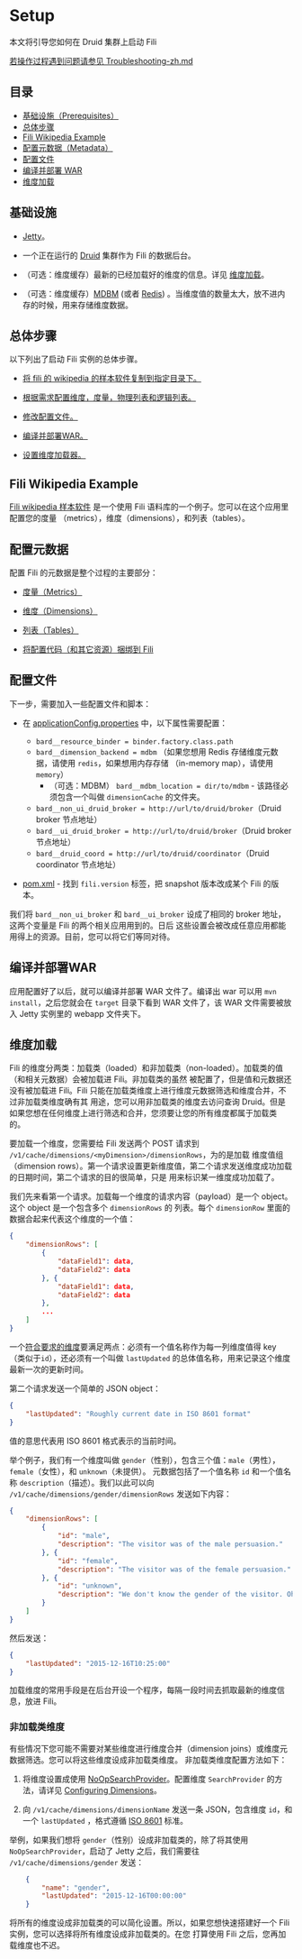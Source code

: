 Setup
=====

本文将引导您如何在 Druid 集群上启动 Fili 

[若操作过程遇到问题请参见 Troubleshooting-zh.md](troubleshooting-zh.md)

目录
----

- [基础设施（Prerequisites）](#基础设施)
- [总体步骤](#总体步骤)
- [Fili Wikipedia Example](#fili-wikipedia-example)
- [配置元数据（Metadata）](#配置元数据)
- [配置文件](#配置文件)
- [编译并部署 WAR](#编译并部署WAR)
- [维度加载](#维度加载)

基础设施
--------

- [Jetty][jetty]。

- 一个正在运行的 [Druid][druid] 集群作为 Fili 的数据后台。

- （可选：维度缓存）最新的已经加载好的维度的信息。详见 [维度加载](#维度加载)。

- （可选：维度缓存）[MDBM][mdbm] (或者 [Redis][redis]) 。当维度值的数量太大，放不进内存的时候，用来存储维度数据。


总体步骤
--------

以下列出了启动 Fili 实例的总体步骤。

- [将 fili 的 wikipedia 的样本软件复制到指定目录下。](#fili-wikipedia-example)

- [根据需求配置维度，度量，物理列表和逻辑列表。](#配置元数据)

- [修改配置文件。](#配置文件)

- [编译并部署WAR。](#编译并部署WAR)

- [设置维度加载器。](#维度加载)

Fili Wikipedia Example
----------------------

[Fili wikipedia 样本软件][fili-wikipedia-example] 是一个使用 Fili 语料库的一个例子。您可以在这个应用里配置您的度量
（metrics），维度（dimensions），和列表（tables）。

配置元数据
----------

配置 Fili 的元数据是整个过程的主要部分：

- [度量（Metrics）][configuringMetricsDocumentation]

- [维度（Dimensions）][configuringDimensionsDocumentation]

- [列表（Tables）][loadTablesDocumentation]

- [将配置代码（和其它资源）捆绑到 Fili][binderDocumentation]

配置文件
--------

下一步，需要加入一些配置文件和脚本：

* 在 [applicationConfig.properties][applicationConfig] 中，以下属性需要配置：
    - `bard__resource_binder = binder.factory.class.path`
    - `bard__dimension_backend = mdbm` （如果您想用 Redis 存储维度元数据，请使用 `redis`，如果想用内存存储
    （in-memory map），请使用 `memory`）
        - （可选：MDBM） `bard__mdbm_location = dir/to/mdbm` - 该路径必须包含一个叫做 `dimensionCache` 的文件夹。
    - `bard__non_ui_druid_broker = http://url/to/druid/broker`（Druid broker 节点地址）
    - `bard__ui_druid_broker = http://url/to/druid/broker`（Druid broker 节点地址）
    - `bard__druid_coord = http://url/to/druid/coordinator`（Druid coordinator 节点地址）
    
* [pom.xml][pomXml] - 找到 `fili.version` 标签，把 snapshot 版本改成某个 Fili 的版本。

我们将 `bard__non_ui_broker` 和 `bard__ui_broker` 设成了相同的 broker 地址，这两个变量是 Fili 的两个相关应用用到的。日后
这些设置会被改成任意应用都能用得上的资源。目前，您可以将它们等同对待。

编译并部署WAR
-------------

应用配置好了以后，就可以编译并部署 WAR 文件了。编译出 war 可以用 `mvn install`，之后您就会在 `target` 目录下看到 WAR
文件了，该 WAR 文件需要被放入 Jetty 实例里的 webapp 文件夹下。

维度加载
--------

Fili 的维度分两类：加载类（loaded）和非加载类（non-loaded）。加载类的值（和相关元数据）会被加载进 Fili。非加载类的虽然
被配置了，但是值和元数据还没有被加载进 Fili。Fili 只能在加载类维度上进行维度元数据筛选和维度合并，不过非加载类维度确有其
用途，您可以用非加载类的维度去访问查询 Druid。但是如果您想在任何维度上进行筛选和合并，您须要让您的所有维度都属于加载类
的。

要加载一个维度，您需要给 Fili 发送两个 POST 请求到 `/v1/cache/dimensions/<myDimension>/dimensionRows`，为的是加载
维度值组（dimension rows）。第一个请求设置更新维度值，第二个请求发送维度成功加载的日期时间，第二个请求的目的很简单，只是
用来标识某一维度成功加载了。

我们先来看第一个请求。加载每一个维度的请求内容（payload）是一个 object。这个 object 是一个包含多个 `dimensionRows` 的
列表。每个 `dimensionRow` 里面的数据合起来代表这个维度的一个值：

```json
{ 
    "dimensionRows": [ 
        { 
            "dataField1": data, 
            "dataField2": data
        }, {
            "dataField1": data, 
            "dataField2": data
        },
        ...
    ]
}
```

一个[符合要求的维度][configuringDimensionsDocumentation]要满足两点：必须有一个值名称作为每一列维度值得 key
（类似于`id`），还必须有一个叫做 `lastUpdated` 的总体值名称，用来记录这个维度最新一次的更新时间。

第二个请求发送一个简单的 JSON object：

```json
{
    "lastUpdated": "Roughly current date in ISO 8601 format"
}
```

值的意思代表用 ISO 8601 格式表示的当前时间。
 
举个例子，我们有一个维度叫做 `gender`（性别），包含三个值：`male`（男性），`female`（女性），和 `unknown`（未提供）。
元数据包括了一个值名称 `id` 和一个值名称 `description`（描述）。我们以此可以向
`/v1/cache/dimensions/gender/dimensionRows` 发送如下内容：

```json
{
    "dimensionRows": [
        {
            "id": "male",
            "description": "The visitor was of the male persuasion."
        }, {
            "id": "female",
            "description": "The visitor was of the female persuasion."
        }, {
            "id": "unknown",
            "description": "We don't know the gender of the visitor. Oh woe is us."
        } 
    ]
}
```

然后发送：

```json
{
    "lastUpdated": "2015-12-16T10:25:00"
}
```

加载维度的常用手段是在后台开设一个程序，每隔一段时间去抓取最新的维度信息，放进 Fili。

### 非加载类维度 ###

有些情况下您可能不需要对某些维度进行维度合并（dimension joins）或维度元数据筛选。您可以将这些维度设成非加载类维度。
非加载类维度配置方法如下：

1. 将维度设置成使用 [NoOpSearchProvider][noOpSearchProvider]。配置维度 `SearchProvider` 的方法，请详见
[Configuring Dimensions][configuringDimensionsDocumentation]。

2. 向 `/v1/cache/dimensions/dimensionName` 发送一条 JSON，包含维度 `id`，和一个 `lastUpdated` ，格式遵循
[ISO 8601][iso8601] 标准。

举例，如果我们想将 `gender`（性别）设成非加载类的，除了将其使用 `NoOpSearchProvider`，启动了 Jetty 之后，我们需要往
`/v1/cache/dimensions/gender` 发送：

```json
    {
        "name": "gender",
        "lastUpdated": "2015-12-16T00:00:00"
    }
```

将所有的维度设成非加载类的可以简化设置。所以，如果您想快速搭建好一个 Fili 实例，您可以选择将所有维度设成非加载类的。在您
打算使用 Fili 之后，您再加载维度也不迟。


[applicationConfig]: ../fili-wikipedia-example/src/main/resources/applicationConfig.properties

[fili-wikipedia-example]: ../fili-wikipedia-example
[binderDocumentation]: https://github.com/yahoo/fili/issues/11

[configuringDimensionsDocumentation]: https://github.com/yahoo/fili/issues/12
[configuringMetricsDocumentation]: configuring-metrics.md 

[druid]: http://druid.io

[iso8601]: https://baike.baidu.com/item/ISO%208601/3910715?fr=aladdin

[jetty]: http://www.eclipse.org/jetty/

[loadTablesDocumentation]: https://github.com/yahoo/fili/issues/13

[mdbm]: http://yahoo.github.io/mdbm/

[noOpSearchProvider]: ../fili-core/src/main/java/com/yahoo/bard/webservice/data/dimension/impl/NoOpSearchProvider.java

[pomXml]: ../fili-core/pom.xml

[redis]: http://redis.io/
